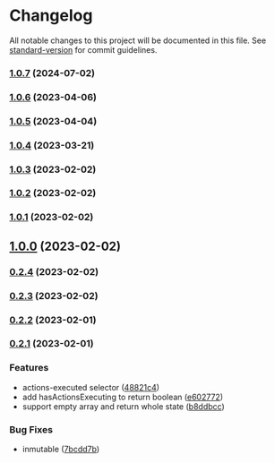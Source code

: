 # Changelog

All notable changes to this project will be documented in this file. See
[standard-version](https://github.com/conventional-changelog/standard-version) for commit guidelines.

### [1.0.7](https://github.com/ngxs-labs/actions-executing/compare/v1.0.6...v1.0.7) (2024-07-02)

### [1.0.6](https://github.com/ngxs-labs/actions-executing/compare/v1.0.5...v1.0.6) (2023-04-06)

### [1.0.5](https://github.com/ngxs-labs/actions-executing/compare/v1.0.4...v1.0.5) (2023-04-04)

### [1.0.4](https://github.com/ngxs-labs/actions-executing/compare/v1.0.3...v1.0.4) (2023-03-21)

### [1.0.3](https://github.com/ngxs-labs/actions-executing/compare/v1.0.2...v1.0.3) (2023-02-02)

### [1.0.2](https://github.com/ngxs-labs/actions-executing/compare/v1.0.1...v1.0.2) (2023-02-02)

### [1.0.1](https://github.com/ngxs-labs/actions-executing/compare/v1.0.0...v1.0.1) (2023-02-02)

## [1.0.0](https://github.com/ngxs-labs/actions-executing/compare/v0.2.4...v1.0.0) (2023-02-02)

### [0.2.4](https://github.com/ngxs-labs/actions-executing/compare/v0.2.3...v0.2.4) (2023-02-02)

### [0.2.3](https://github.com/ngxs-labs/actions-executing/compare/v0.2.2...v0.2.3) (2023-02-02)

### [0.2.2](https://github.com/ngxs-labs/actions-executing/compare/v0.2.1...v0.2.2) (2023-02-01)

### [0.2.1](https://github.com/ngxs-labs/actions-executing/compare/v0.1.0...v0.2.1) (2023-02-01)

### Features

-   actions-executed selector
    ([48821c4](https://github.com/ngxs-labs/actions-executing/commit/48821c409661f0325c55647ff7d9982f9cb52891))
-   add hasActionsExecuting to return boolean
    ([e602772](https://github.com/ngxs-labs/actions-executing/commit/e6027723926af9258d8d98294ba6c3bd65bedfeb))
-   support empty array and return whole state
    ([b8ddbcc](https://github.com/ngxs-labs/actions-executing/commit/b8ddbcc64aa822fff016ccf9ebaf3b778cae2caa))

### Bug Fixes

-   inmutable
    ([7bcdd7b](https://github.com/ngxs-labs/actions-executing/commit/7bcdd7b3e46846f0e24d90134cbf528003abc9f9))
